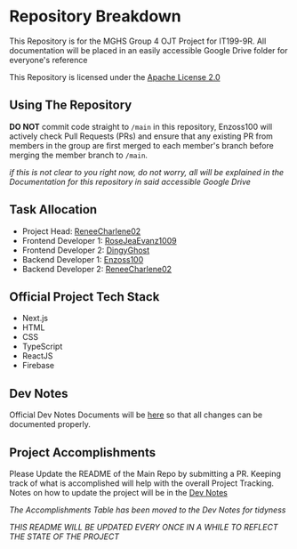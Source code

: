 # Repository Breakdown
This Repository is for the MGHS Group 4 OJT Project for IT199-9R.
All documentation will be placed in an easily accessible Google Drive folder for everyone's reference

This Repository is licensed under the [Apache License 2.0](https://github.com/Enzoss100/MGHS-TaskProject/blob/main/LICENSE.md)

## Using The Repository
**DO NOT** commit code straight to `/main` in this repository, Enzoss100 will actively check Pull Requests (PRs) and ensure that any existing PR from members in the group are first merged to each member's branch before merging the member branch to `/main`.

*if this is not clear to you right now, do not worry, all will be explained in the Documentation for this repository in said accessible Google Drive*

## Task Allocation
- Project Head: [ReneeCharlene02](https://github.com/ReneeCharlene02)
- Frontend Developer 1: [RoseJeaEvanz1009](https://github.com/RoseJeaEvanz1009)
- Frontend Developer 2: [DingyGhost](https://github.com/DingyGhost)
- Backend Developer 1: [Enzoss100](https://www.github.com/Enzoss100)
- Backend Developer 2: [ReneeCharlene02](https://github.com/ReneeCharlene02)

## Official Project Tech Stack
- Next.js
- HTML
- CSS
- TypeScript
- ReactJS
- Firebase

## Dev Notes
Official Dev Notes Documents will be [here](https://docs.google.com/document/d/1rbsYG4QcpWT95PTeKNeRouIgSbypPMWizbPxFVZhteQ/edit?usp=sharing) so that all changes can be documented properly.

## Project Accomplishments

Please Update the README of the Main Repo by submitting a PR. Keeping track of what is accomplished will help with the overall Project Tracking. Notes on how to update the project will be in the [Dev Notes](https://docs.google.com/document/d/1rbsYG4QcpWT95PTeKNeRouIgSbypPMWizbPxFVZhteQ/edit?usp=sharing)

*The Accomplishments Table has been moved to the Dev Notes for tidyness*


*THIS README WILL BE UPDATED EVERY ONCE IN A WHILE TO REFLECT THE STATE OF THE PROJECT*
